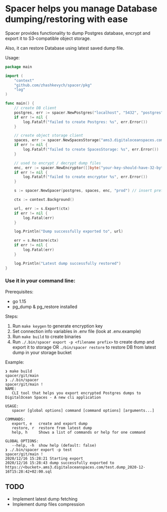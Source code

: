# Spacer helps you manage Database dumping/restoring with ease
Spacer provides functionality to dump Postgres database, encrypt and export it to S3-compatible object storage.

Also, it can restore Database using latest saved dump file.

Usage:

```go
package main

import (
	"context"
	"github.com/zhashkevych/spacer/pkg"
	"log"
)

func main() {
	// create DB client
	postgres, err := spacer.NewPostgres("localhost", "5432", "postgres", "qwerty", "postgres")
	if err != nil {
		log.Fatalf("failed to create Postgres: %s", err.Error())
	}

	// create object storage client
	spaces, err := spacer.NewSpacesStorage("ams3.digitaloceanspaces.com", "test-bucket", "yourAccessKey", "yourSecretKey")
	if err != nil {
		log.Fatalf("failed to create SpacesStorage: %s", err.Error())
	}

	// used to encrypt / decrypt dump files
	enc, err := spacer.NewEncryptor([]byte("your-key-should-have-32-bytes!!!"))
	if err != nil {
		log.Fatalf("failed to create encryptor %s", err.Error())
	}

	s := spacer.NewSpacer(postgres, spaces, enc, "prod") // insert prefix in your dump file e.g. prod.dump.*.sql or stage.dump.*.sql

	ctx := context.Background()

	url, err := s.Export(ctx)
	if err != nil {
		log.Fatal(err)
	}

	log.Println("Dump successfully exported to", url)

	err = s.Restore(ctx)
	if err != nil {
		log.Fatal(err)
	}

	log.Println("Latest dump successfully restored")
}
``` 

### Use it in your command line:
Prerequisites:
- go 1.15
- pg_dump & pg_restore installed

Steps:
1) Run `make keygen` to generate encryption key
2) Set connection info variables in .env file (look at .env.example)
3) Run `make build` to create binaries
4) Run `./.bin/spacer export -p <filename prefix>` to create dump and export it to storage OR `./bin/spacer restore` to restore DB from latest dump in your storage bucket

Example:
```shell script
❯ make build                                                                                                                                                                                                                                 spacer/git/main 
❯ ./.bin/spacer                                                                                                                                                                                                                             spacer/git/main !
NAME:
   CLI tool that helps you export encrypted Postgres dumps to DigitalOcean Spaces - A new cli application

USAGE:
   spacer [global options] command [command options] [arguments...]

COMMANDS:
   export, e   create and export dump
   restore, r  restore from latest dump
   help, h     Shows a list of commands or help for one command

GLOBAL OPTIONS:
   --help, -h  show help (default: false)
❯ ./.bin/spacer export -p test                                                                                                                                                                                                              spacer/git/main !
2020/12/16 15:28:21 Starting export
2020/12/16 15:28:43 dump successfully exported to https://<bucket>.ams3.digitaloceanspaces.com/test.dump_2020-12-16T15:28:42+02:00.sql
```

## TODO
- Implement latest dump fetching
- Implement dump files compression